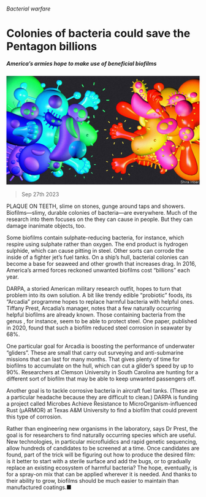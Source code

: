 ###### Bacterial warfare

# Colonies of bacteria could save the Pentagon billions 

##### America’s armies hope to make use of beneficial biofilms 

![image](images/20230930_STD002.jpg) 

> Sep 27th 2023 

PLAQUE ON TEETH, slime on stones, gunge around taps and showers. Biofilms—slimy, durable colonies of bacteria—are everywhere. Much of the research into them focuses on the  they can cause in people. But they can damage inanimate objects, too. 

Some biofilms contain sulphate-reducing bacteria, for instance, which respire using sulphate rather than oxygen. The end product is hydrogen sulphide, which can cause pitting in steel. Other sorts can corrode the inside of a fighter jet’s fuel tanks. On a ship’s hull, bacterial colonies can become a base for seaweed and other growth that increases drag. In 2016, America’s armed forces reckoned unwanted biofilms cost “billions” each year.

DARPA, a storied American military research outfit, hopes to turn that problem into its own solution. A bit like trendy edible “probiotic” foods, its “Arcadia” programme hopes to replace harmful bacteria with helpful ones. Tiffany Prest, Arcadia’s manager, notes that a few naturally occurring helpful biofilms are already known. Those containing bacteria from the genus , for instance, seem to be able to protect steel. One paper, published in 2020, found that such a biofilm reduced steel corrosion in seawater by 68%. 

One particular goal for Arcadia is boosting the performance of underwater “gliders”. These are small  that carry out surveying and anti-submarine missions that can last for many months. That gives plenty of time for biofilms to accumulate on the hull, which can cut a glider’s speed by up to 90%. Researchers at Clemson University in South Carolina are hunting for a different sort of biofilm that may be able to keep unwanted passengers off. 

Another goal is to tackle corrosive bacteria in aircraft fuel tanks. (These are a particular headache because they are difficult to clean.) DARPA is funding a project called Microbes Achieve Resistance to MicroOrganism-influenced Rust (µARMOR) at Texas A&amp;M University to find a biofilm that could prevent this type of corrosion.

Rather than engineering new organisms in the laboratory, says Dr Prest, the goal is for researchers to find naturally occurring species which are useful. New technologies, in particular microfluidics and rapid genetic sequencing, allow hundreds of candidates to be screened at a time. Once candidates are found, part of the trick will be figuring out how to produce the desired film: is it better to start with a sterile surface and add the bugs, or to gradually replace an existing ecosystem of harmful bacteria? The hope, eventually, is for a spray-on mix that can be applied wherever it is needed. And thanks to their ability to grow, biofilms should be much easier to maintain than manufactured coatings.■



